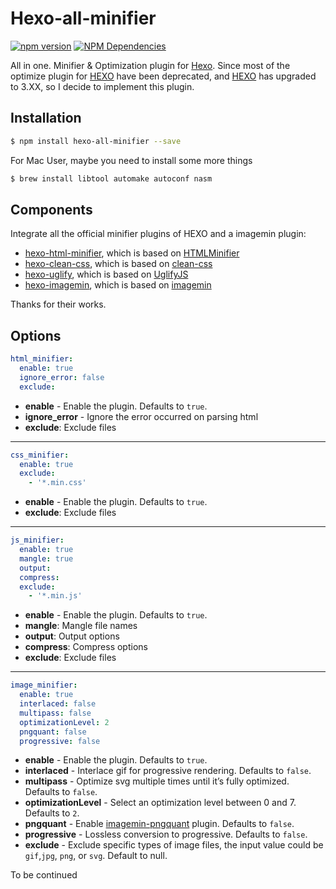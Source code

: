 # Hexo-all-minifier
[![npm version](https://badge.fury.io/js/hexo-all-minifier.svg)](https://badge.fury.io/js/hexo-all-minifier)
[![NPM Dependencies](https://david-dm.org/unhealthy/hexo-all-minifier.svg)](https://www.npmjs.com/package/hexo-all-minifier)

All in one. Minifier & Optimization plugin for [Hexo](https://hexo.io).
Since most of the optimize plugin for [HEXO](https://hexo.io) have been deprecated, and [HEXO](https://hexo.io) has upgraded to 3.XX, so I decide to implement this plugin.

## Installation
``` bash
$ npm install hexo-all-minifier --save
```
For Mac User, maybe you need to install some more things
```bash
$ brew install libtool automake autoconf nasm
```

## Components
Integrate all the official minifier plugins of HEXO and a imagemin plugin:
- [hexo-html-minifier](https://github.com/hexojs/hexo-html-minifier), which is based on [HTMLMinifier](https://github.com/kangax/html-minifier)
- [hexo-clean-css](https://github.com/hexojs/hexo-clean-css), which is based on [clean-css](https://github.com/jakubpawlowicz/clean-css)
- [hexo-uglify](https://github.com/hexojs/hexo-uglify), which is based on [UglifyJS](http://lisperator.net/uglifyjs/)
- [hexo-imagemin](https://github.com/vseventer/hexo-imagemin), which is based on [imagemin](https://github.com/imagemin/imagemin)

Thanks for their works.

## Options
``` yaml
html_minifier:
  enable: true
  ignore_error: false
  exclude:
```
- **enable** - Enable the plugin. Defaults to `true`.
- **ignore_error** - Ignore the error occurred on parsing html
- **exclude**: Exclude files

----------

``` yaml
css_minifier:
  enable: true
  exclude: 
    - '*.min.css'
```
- **enable** - Enable the plugin. Defaults to `true`.
- **exclude**: Exclude files

----------

``` yaml
js_minifier:
  enable: true
  mangle: true
  output:
  compress:
  exclude: 
    - '*.min.js'
```
- **enable** - Enable the plugin. Defaults to `true`.
- **mangle**: Mangle file names
- **output**: Output options
- **compress**: Compress options
- **exclude**: Exclude files

----------

```yaml
image_minifier:
  enable: true
  interlaced: false
  multipass: false
  optimizationLevel: 2
  pngquant: false
  progressive: false
```
- **enable** - Enable the plugin. Defaults to `true`.
- **interlaced** - Interlace gif for progressive rendering. Defaults to `false`.
- **multipass** - Optimize svg multiple times until it’s fully optimized. Defaults to `false`.
- **optimizationLevel** - Select an optimization level between 0 and 7. Defaults to `2`.
- **pngquant** - Enable [imagemin-pngquant](https://github.com/imagemin/imagemin-pngquant) plugin. Defaults to `false`.
- **progressive** - Lossless conversion to progressive. Defaults to `false`.
- **exclude** - Exclude specific types of image files, the input value could be `gif`,`jpg`, `png`, or `svg`. Default to null.


To be continued

